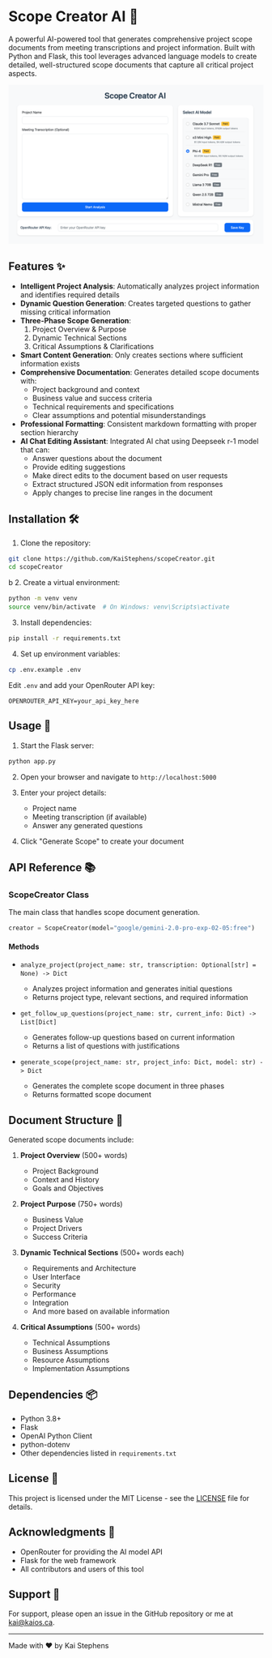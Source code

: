 # Scope Creator AI 🚀

A powerful AI-powered tool that generates comprehensive project scope documents from meeting transcriptions and project information. Built with Python and Flask, this tool leverages advanced language models to create detailed, well-structured scope documents that capture all critical project aspects.

![Scope Creator Preview](preview.png)

## Features ✨

- **Intelligent Project Analysis**: Automatically analyzes project information and identifies required details
- **Dynamic Question Generation**: Creates targeted questions to gather missing critical information
- **Three-Phase Scope Generation**:
  1. Project Overview & Purpose
  2. Dynamic Technical Sections
  3. Critical Assumptions & Clarifications
- **Smart Content Generation**: Only creates sections where sufficient information exists
- **Comprehensive Documentation**: Generates detailed scope documents with:
  - Project background and context
  - Business value and success criteria
  - Technical requirements and specifications
  - Clear assumptions and potential misunderstandings
- **Professional Formatting**: Consistent markdown formatting with proper section hierarchy
- **AI Chat Editing Assistant**: Integrated AI chat using Deepseek r-1 model that can:
  - Answer questions about the document
  - Provide editing suggestions
  - Make direct edits to the document based on user requests
  - Extract structured JSON edit information from responses
  - Apply changes to precise line ranges in the document

## Installation 🛠️

1. Clone the repository:
```bash
git clone https://github.com/KaiStephens/scopeCreator.git
cd scopeCreator
```
  b 
2. Create a virtual environment:
```bash
python -m venv venv
source venv/bin/activate  # On Windows: venv\Scripts\activate
```

3. Install dependencies:
```bash
pip install -r requirements.txt
```

4. Set up environment variables:
```bash
cp .env.example .env
```
Edit `.env` and add your OpenRouter API key:
```
OPENROUTER_API_KEY=your_api_key_here
```

## Usage 🎯

1. Start the Flask server:
```bash
python app.py
```

2. Open your browser and navigate to `http://localhost:5000`

3. Enter your project details:
   - Project name
   - Meeting transcription (if available)
   - Answer any generated questions

4. Click "Generate Scope" to create your document

## API Reference 📚

### ScopeCreator Class

The main class that handles scope document generation.

```python
creator = ScopeCreator(model="google/gemini-2.0-pro-exp-02-05:free")
```

#### Methods

- `analyze_project(project_name: str, transcription: Optional[str] = None) -> Dict`
  - Analyzes project information and generates initial questions
  - Returns project type, relevant sections, and required information

- `get_follow_up_questions(project_name: str, current_info: Dict) -> List[Dict]`
  - Generates follow-up questions based on current information
  - Returns a list of questions with justifications

- `generate_scope(project_name: str, project_info: Dict, model: str) -> Dict`
  - Generates the complete scope document in three phases
  - Returns formatted scope document

## Document Structure 📄

Generated scope documents include:

1. **Project Overview** (500+ words)
   - Project Background
   - Context and History
   - Goals and Objectives

2. **Project Purpose** (750+ words)
   - Business Value
   - Project Drivers
   - Success Criteria

3. **Dynamic Technical Sections** (500+ words each)
   - Requirements and Architecture
   - User Interface
   - Security
   - Performance
   - Integration
   - And more based on available information

4. **Critical Assumptions** (500+ words)
   - Technical Assumptions
   - Business Assumptions
   - Resource Assumptions
   - Implementation Assumptions

## Dependencies 📦

- Python 3.8+
- Flask
- OpenAI Python Client
- python-dotenv
- Other dependencies listed in `requirements.txt`

## License 📝

This project is licensed under the MIT License - see the [LICENSE](LICENSE) file for details.

## Acknowledgments 🙏

- OpenRouter for providing the AI model API
- Flask for the web framework
- All contributors and users of this tool

## Support 💬

For support, please open an issue in the GitHub repository or me at kai@kaios.ca.

---

Made with ❤️ by Kai Stephens